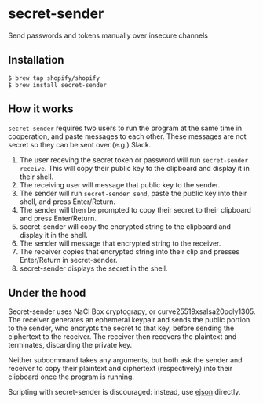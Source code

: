 # secret-sender

Send passwords and tokens manually over insecure channels

## Installation

```
$ brew tap shopify/shopify
$ brew install secret-sender
```

## How it works

`secret-sender` requires two users to run the program at the same time in cooperation, and paste messages to each other.
These messages are not secret so they can be sent over (e.g.) Slack.

1. The user receving the secret token or password will run `secret-sender receive`. This will copy their public key to the clipboard and display it in their shell.
2. The receiving user will message that public key to the sender.
3. The sender will run `secret-sender send`, paste the public key into their shell, and press Enter/Return.
4. The sender will then be prompted to copy their secret to their clipboard and press Enter/Return.
5. secret-sender will copy the encrypted string to the clipboard and display it in the shell.
6. The sender will message that encrypted string to the receiver.
7. The receiver copies that encrypted string into their clip and presses Enter/Return in secret-sender.
8. secret-sender displays the secret in the shell.


## Under the hood

Secret-sender uses NaCl Box cryptograpy, or curve25519xsalsa20poly1305.
The receiver generates an ephemeral keypair and sends the public portion to the sender, who encrypts the secret to that key, before sending the ciphertext to the receiver. The receiver then recovers the plaintext and terminates, discarding the private key.

Neither subcommand takes any arguments, but both ask the sender and receiver to copy their plaintext and ciphertext (respectively) into their clipboard once the program is running.

Scripting with secret-sender is discouraged: instead, use [ejson](http://github.com/Shopify/ejson) directly.
